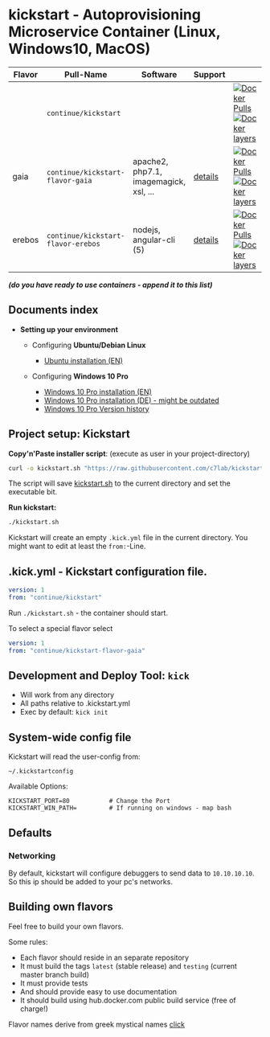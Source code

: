 # kickstart - Autoprovisioning Microservice Container (Linux, Windows10, MacOS)

| Flavor  | Pull-Name                          | Software                                    | Support                      |    |
|---------|------------------------------------|---------------------------------------------|------------------------------|----|
|         | `continue/kickstart`               | <base container>                            |                              | [![Docker Pulls](https://img.shields.io/docker/pulls/continue/kickstart.svg)](https://hub.docker.com/r/continue/kickstart/) [![Docker layers](https://images.microbadger.com/badges/image/continue/kickstart.svg)](https://microbadger.com/images/continue/kickstart) |
| gaia    | `continue/kickstart-flavor-gaia`   | apache2, php7.1, imagemagick, xsl, ...      | [details](https://github.com/c7lab/kickstart-flavor-gaia/blob/master/README.md)    | [![Docker Pulls](https://img.shields.io/docker/pulls/continue/kickstart-flavor-gaia.svg)](https://hub.docker.com/r/continue/kickstart-flavor-gaia/) [![Docker layers](https://images.microbadger.com/badges/image/continue/kickstart-flavor-gaia.svg)](https://microbadger.com/images/continue/kickstart-flavor-gaia) |
| erebos  | `continue/kickstart-flavor-erebos` | nodejs, angular-cli (5)                     | [details](https://github.com/c7lab/kickstart-flavor-erebos/blob/master/README.md)  | [![Docker Pulls](https://img.shields.io/docker/pulls/continue/kickstart-flavor-erebos.svg)](https://hub.docker.com/r/continue/kickstart-flavor-erebos/) [![Docker layers](https://images.microbadger.com/badges/image/continue/kickstart-flavor-erebos.svg)](https://microbadger.com/images/continue/kickstart-flavor-erebos) |


___(do you have ready to use containers - append it to this list)___


## Documents index

- **Setting up your environment**
    - Configuring **Ubuntu/Debian Linux** 
        - [Ubuntu installation (EN)](doc/installing-ubuntu-debian.md)
    
    - Configuring **Windows 10 Pro** 
        - [Windows 10 Pro installation (EN)](doc/installing-windows.md)
        - [Windows 10 Pro installation (DE) - might be outdated](doc/installing-windows-ger.md)
        - [Windows 10 Pro Version history](doc/installing-windows-versions.md)
    


## Project setup: Kickstart

**Copy'n'Paste installer script**: (execute as user in your project-directory)
```bash
curl -o kickstart.sh "https://raw.githubusercontent.com/c7lab/kickstart/master/opt/kickstart.sh" && chmod +x kickstart.sh
```

The script will save [kickstart.sh](https://raw.githubusercontent.com/c7lab/kickstart/master/opt/kickstart.sh) to the
current directory and set the executable bit.

**Run kickstart:**
```bash
./kickstart.sh
```

Kickstart will create an empty `.kick.yml` file in the current directory. You might want to edit
at least the `from:`-Line.


## .kick.yml - Kickstart configuration file.

```yaml
version: 1
from: "continue/kickstart"
```

Run `./kickstart.sh` - the container should start.

To select a special flavor select

```yaml
version: 1
from: "continue/kickstart-flavor-gaia"
```

## Development and Deploy Tool: `kick`

- Will work from any directory
- All paths relative to .kickstart.yml
- Exec by default: `kick init`

## System-wide config file

Kickstart will read the user-config from:
```
~/.kickstartconfig
```

Available Options:

```
KICKSTART_PORT=80           # Change the Port 
KICKSTART_WIN_PATH=         # If running on windows - map bash 
```


## Defaults

### Networking

By default, kickstart will configure debuggers to send data to `10.10.10.10`. So 
this ip should be added to your pc's networks.


## Building own flavors

Feel free to build your own flavors.

Some rules:

- Each flavor should reside in an separate repository
- It must build the tags `latest` (stable release) and `testing` (current master branch build)
- It must provide tests
- And should provide easy to use documentation
- It should build using hub.docker.com public build service (free of charge!)

Flavor names derive from greek mystical names [click](https://de.wikipedia.org/wiki/Griechische_Mythologie)